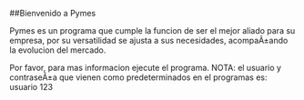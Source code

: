 

##Bienvenido a Pymes

  Pymes es un programa que cumple la funcion de ser el mejor aliado para su empresa, por su versatilidad se ajusta a sus necesidades, acompaÃ±ando la evolucion del mercado.
  
  
  Por favor, para mas informacion ejecute el programa.
  NOTA: el usuario y contraseÃ±a que vienen como predeterminados en el programas es: usuario 123
